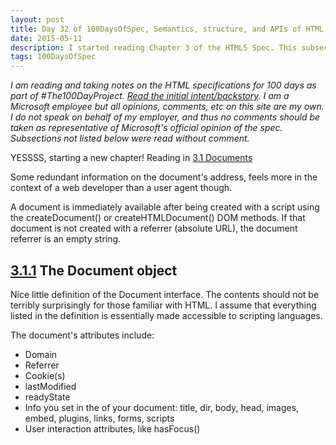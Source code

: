 ```yaml
---
layout: post
title: Day 32 of 100DaysOfSpec, Semantics, structure, and APIs of HTML documents
date: 2015-05-11
description: I started reading Chapter 3 of the HTML5 Spec. This subsection is about the Document object.
tags: 100DaysOfSpec
---
```


*I am reading and taking notes on the HTML specifications for 100 days as part of #The100DayProject. [Read the initial intent/backstory](http://melanie-richards.com/blog/100-day-project). I am a Microsoft employee but all opinions, comments, etc on this site are my own. I do not speak on behalf of my employer, and thus no comments should be taken as representative of Microsoft's official opinion of the spec. Subsections not listed below were read without comment.*

YESSSS, starting a new chapter! Reading in [3.1 Documents](http://www.w3.org/TR/html5/dom.html#documents)

Some redundant information on the document's address, feels more in the context of a web developer than a user agent though.

A document is immediately available after being created with a script using the createDocument() or createHTMLDocument() DOM methods. If that document is not created with a referrer (absolute URL), the document referrer is an empty string.

## [3.1.1](http://www.w3.org/TR/html5/dom.html#the-document-object) The Document object

Nice little definition of the Document interface. The contents should not be terribly surprisingly for those familiar with HTML. I assume that everything listed in the definition is essentially made accessible to scripting languages.

The document's attributes include:

* Domain
* Referrer
* Cookie(s)
* lastModified
* readyState
* Info you set in the <head> of your document: title, dir, body, head, images, embed, plugins, links, forms, scripts
* User interaction attributes, like hasFocus()
